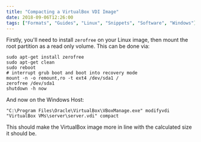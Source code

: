 ```yaml
---
title: "Compacting a VirtualBox VDI Image"
date: 2018-09-06T12:26:00
tags: ["Formats", "Guides", "Linux", "Snippets", "Software", "Windows"]
---
```


Firstly, you'll need to install `zerofree` on your Linux image, then mount the root partition as a read only volume. This can be done via:

```
sudo apt-get install zerofree
sudo apt-get clean
sudo reboot
# interrupt grub boot and boot into recovery mode
mount -n -o remount,ro -t ext4 /dev/sda1 /
zerofree /dev/sda1
shutdown -h now
```

And now on the Windows Host:
```
"C:\Program Files\Oracle\VirtualBox\VBoxManage.exe" modifyvdi "VirtualBox VMs\server\server.vdi" compact
```

This should make the VirtualBox image more in line with the calculated size it should be.